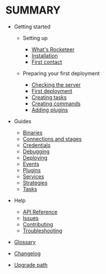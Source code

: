 # SUMMARY

- Getting started

  - Setting up

    - [What's Rocketeer](Getting-Started/I-Whats-Rocketeer.md)
    - [Installation](Getting-Started/II-Installation.md)
    - [First contact](Getting-Started/III-First-contact.md)

  - Preparing your first deployment

    - [Checking the server](Getting-Started/IV-Checking-the-server.md)
    - [First deployment](Getting-Started/V-First-deployment.md)
    - [Creating tasks](Getting-Started/VI-Creating-tasks.md)
    - [Creating commands](Getting-Started/VII-Creating-commands.md)
    - [Adding plugins](Getting-Started/VIII-Adding-plugins.md)

- Guides

  - [Binaries](Guides/Binaries.md)
  - [Connections and stages](Guides/Connections-and-Stages.md)
  - [Credentials](Guides/Credentials.md)
  - [Debugging](Guides/Debugging.md)
  - [Deploying](Guides/Deploying.md)
  - [Events](Guides/Events.md)
  - [Plugins](Guides/Plugins.md)
  - [Services](Guides/Services.md)
  - [Strategies](Guides/Strategies.md)
  - [Tasks](Guides/Tasks.md)

- Help

  - [API Reference](http://rocketeer.autopergamene.eu/api)
  - [Issues](https://github.com/rocketeers/rocketeer/issues)
  - [Contributing](CONTRIBUTING.md)
  - [Troubleshooting](Help/Troubleshooting.md)

- [Glossary](GLOSSARY.md)

- [Changelog](CHANGELOG.md)

- [Upgrade path](Help/Upgrade-Path.md)

